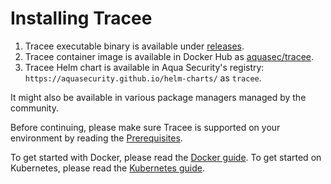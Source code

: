 # Installing Tracee

1. Tracee executable binary is available under [releases](https://github.com/aquasecurity/tracee/releases).
2. Tracee container image is available in Docker Hub as [aquasec/tracee](https://hub.docker.com/r/aquasec/tracee).
3. Tracee Helm chart is available in Aqua Security's registry: `https://aquasecurity.github.io/helm-charts/` as `tracee`.

It might also be available in various package managers managed by the community.

Before continuing, please make sure Tracee is supported on your environment by reading the [Prerequisites](./prerequisites.md).

To get started with Docker, please read the [Docker guide](./docker.md).
To get started on Kubernetes, please read the [Kubernetes guide](./kubernetes.md).
